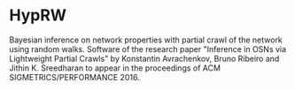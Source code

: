 # HypRW
Bayesian inference on network properties with partial crawl of the network using random walks.
Software of the research paper "Inference in OSNs via Lightweight Partial Crawls" by Konstantin Avrachenkov, Bruno Ribeiro and Jithin K. Sreedharan to appear in the proceedings of ACM SIGMETRICS/PERFORMANCE 2016.

